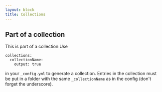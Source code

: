 ```yaml
---
layout: block
title: Collections
---
```


Part of a collection
------------

This is part of a collection
Use 
```
collections:
  collectionName:
    output: true
```
in your `_config.yml` to generate a collection. Entries in the collection must be put in a folder with the same `_collectionName` as in the config (don't forget the underscore).
